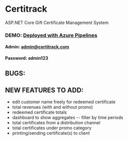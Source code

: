 # Certitrack
ASP.NET Core Gift Certificate Management System

### DEMO: <a href="https://certitrack.azurewebsites.net/" target="_blank">Deployed with Azure Pipelines</a>
#### Admin: admin@certitrack.com
#### Password: admin123

## BUGS:

## NEW FEATURES TO ADD:	
- edit customer name freely for redeemed certificate
- total revenues (with and without promo)
- redeemed certificate totals
- dashboard to show aggregates
-- filter by time periods
- total certificates from a distribution channel
- total certificates under promo category
- printing/sending certificate(s) to client
